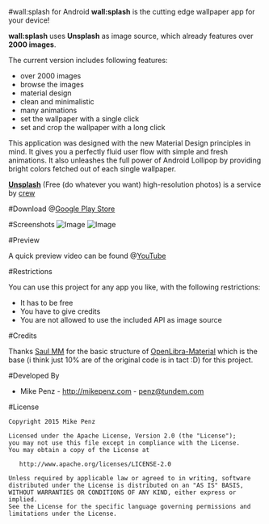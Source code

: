 #wall:splash for Android
**wall:splash** is the cutting edge wallpaper app for your device!

**wall:splash** uses **Unsplash** as image source, which already features over **2000 images**.

The current version includes following features:
* over 2000 images
* browse the images
* material design
* clean and minimalistic
* many animations
* set the wallpaper with a single click
* set and crop the wallpaper with a long click

This application was designed with the new Material Design principles in mind. It gives you a perfectly fluid user flow with simple and fresh animations. It also unleashes the full power of Android Lollipop by providing bright colors fetched out of each single wallpaper.

[**Unsplash**](https://unsplash.com) (Free (do whatever you want) high-resolution photos) is a service by [crew](https://pickcrew.com/)


#Download
@[Google Play Store](https://play.google.com/store/apps/details?id=com.mikepenz.unsplash)


#Screenshots
![Image](https://raw.githubusercontent.com/mikepenz/unsplash-android/master/DEV/screenshots/screenshot1_small.png)
![Image](https://raw.githubusercontent.com/mikepenz/unsplash-android/master/DEV/screenshots/screenshot2_small.png)


#Preview

A quick preview video can be found @[YouTube](https://www.youtube.com/watch?v=98-bArYkfAI)

#Restrictions

You can use this project for any app you like, with the following restrictions:
* It has to be free
* You have to give credits
* You are not allowed to use the included API as image source

#Credits

Thanks [Saul MM](https://github.com/saulmm) for the basic structure of [OpenLibra-Material](https://github.com/saulmm/OpenLibra-Material) which is the base (i think just 10% are of the original code is in tact :D) for this project.


#Developed By

* Mike Penz - http://mikepenz.com - <penz@tundem.com>


#License

    Copyright 2015 Mike Penz

    Licensed under the Apache License, Version 2.0 (the "License");
    you may not use this file except in compliance with the License.
    You may obtain a copy of the License at

       http://www.apache.org/licenses/LICENSE-2.0

    Unless required by applicable law or agreed to in writing, software
    distributed under the License is distributed on an "AS IS" BASIS,
    WITHOUT WARRANTIES OR CONDITIONS OF ANY KIND, either express or implied.
    See the License for the specific language governing permissions and
    limitations under the License.

